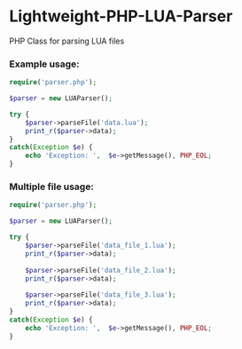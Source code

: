 Lightweight-PHP-LUA-Parser
===================

PHP Class for parsing LUA files

### Example usage: ###

```php
require('parser.php');

$parser = new LUAParser();

try {
	$parser->parseFile('data.lua');
	print_r($parser->data);
}
catch(Exception $e) {
    echo 'Exception: ',  $e->getMessage(), PHP_EOL;
}
```

### Multiple file usage: ###

```php
require('parser.php');

$parser = new LUAParser();

try {
	$parser->parseFile('data_file_1.lua');
	print_r($parser->data);
	
	$parser->parseFile('data_file_2.lua');
	print_r($parser->data);
	
	$parser->parseFile('data_file_3.lua');
	print_r($parser->data);
}
catch(Exception $e) {
    echo 'Exception: ',  $e->getMessage(), PHP_EOL;
}
```
